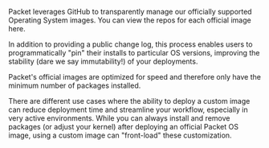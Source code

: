 <!--<meta>
{
    "title":"Custom Images",
    "description":"Learn more about Building Your Own O.S. (Custom Images)",
    "tag":["Custom Images"]
}
</meta>-->

Packet leverages GitHub to transparently manage our officially supported Operating System images.  You can view the repos for each official image here.

In addition to providing a public change log, this process enables users to programmatically "pin" their installs to particular OS versions, improving the stability (dare we say immutability!) of your deployments.

Packet's official images are optimized for speed and therefore only have the minimum number of packages installed.

There are different use cases where the ability to deploy a custom image can reduce deployment time and streamline your workflow, especially in very active environments. While you can always install and remove packages (or adjust your kernel) after deploying an official Packet OS image, using a custom image can "front-load" these customization.  